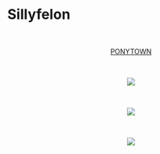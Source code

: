 # Sillyfelon
⠀  <p align="center">[PONYTOWN](https://thefelon.straw.page)</p>
⠀⠀⠀ ⠀⠀⠀ ⠀⠀ <p align="center">![](https://komarev.com/ghpvc/?username=sillyfelon&label=BUDDY+COUNT&color=fb3939)</p>
⠀⠀⠀⠀ ⠀ <p align="center">![](https://cdn.discordapp.com/attachments/939635267919306792/1336857124340236370/IMG_5875.gif?ex=67a554b8&is=67a40338&hm=002ba737dbaa3074184ba83ecaae8c26af5105b06cd635ec5be8cd4fd96264cd&)</p>
⠀⠀⠀⠀ ⠀ <p align="center">![](https://images.squarespace-cdn.com/content/v1/5737ad2a1d07c093e2787063/1533278264758-HRXQ93U0F94R2NOQUANI/Juno+the+Hero.png?format=750w)</p>
